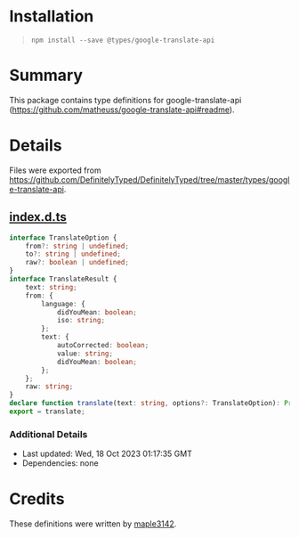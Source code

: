 # Installation
> `npm install --save @types/google-translate-api`

# Summary
This package contains type definitions for google-translate-api (https://github.com/matheuss/google-translate-api#readme).

# Details
Files were exported from https://github.com/DefinitelyTyped/DefinitelyTyped/tree/master/types/google-translate-api.
## [index.d.ts](https://github.com/DefinitelyTyped/DefinitelyTyped/tree/master/types/google-translate-api/index.d.ts)
````ts
interface TranslateOption {
    from?: string | undefined;
    to?: string | undefined;
    raw?: boolean | undefined;
}
interface TranslateResult {
    text: string;
    from: {
        language: {
            didYouMean: boolean;
            iso: string;
        };
        text: {
            autoCorrected: boolean;
            value: string;
            didYouMean: boolean;
        };
    };
    raw: string;
}
declare function translate(text: string, options?: TranslateOption): Promise<TranslateResult>;
export = translate;

````

### Additional Details
 * Last updated: Wed, 18 Oct 2023 01:17:35 GMT
 * Dependencies: none

# Credits
These definitions were written by [maple3142](https://github.com/maple3142).
